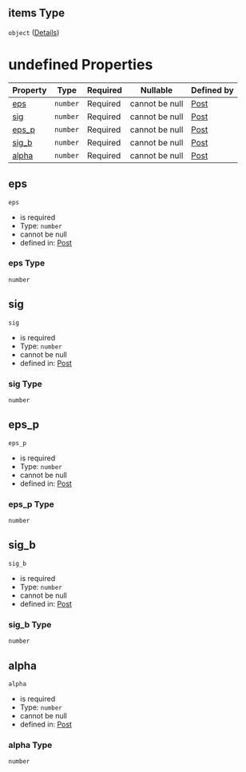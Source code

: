 ## items Type

`object` ([Details](post-items-properties-elem-anyof-1-properties-sec-anyof-1-items-properties-mat-items.md))

# undefined Properties

| Property        | Type     | Required | Nullable       | Defined by                                                                                                                                                                                                                                                                                                          |
| :-------------- | -------- | -------- | -------------- | :------------------------------------------------------------------------------------------------------------------------------------------------------------------------------------------------------------------------------------------------------------------------------------------------------------------ |
| [eps](#eps)     | `number` | Required | cannot be null | [Post](post-items-properties-elem-anyof-1-properties-sec-anyof-1-items-properties-mat-items-properties-eps.md "https&#x3A;//raw.githubusercontent.com/claudioperez/FedeasAPI/v0.0.0/schemas/model.schema.json#/items/properties/Elem/anyOf/1/properties/Sec/anyOf/1/items/properties/Mat/items/properties/eps")     |
| [sig](#sig)     | `number` | Required | cannot be null | [Post](post-items-properties-elem-anyof-1-properties-sec-anyof-1-items-properties-mat-items-properties-sig.md "https&#x3A;//raw.githubusercontent.com/claudioperez/FedeasAPI/v0.0.0/schemas/model.schema.json#/items/properties/Elem/anyOf/1/properties/Sec/anyOf/1/items/properties/Mat/items/properties/sig")     |
| [eps_p](#eps_p) | `number` | Required | cannot be null | [Post](post-items-properties-elem-anyof-1-properties-sec-anyof-1-items-properties-mat-items-properties-eps_p.md "https&#x3A;//raw.githubusercontent.com/claudioperez/FedeasAPI/v0.0.0/schemas/model.schema.json#/items/properties/Elem/anyOf/1/properties/Sec/anyOf/1/items/properties/Mat/items/properties/eps_p") |
| [sig_b](#sig_b) | `number` | Required | cannot be null | [Post](post-items-properties-elem-anyof-1-properties-sec-anyof-1-items-properties-mat-items-properties-sig_b.md "https&#x3A;//raw.githubusercontent.com/claudioperez/FedeasAPI/v0.0.0/schemas/model.schema.json#/items/properties/Elem/anyOf/1/properties/Sec/anyOf/1/items/properties/Mat/items/properties/sig_b") |
| [alpha](#alpha) | `number` | Required | cannot be null | [Post](post-items-properties-elem-anyof-1-properties-sec-anyof-1-items-properties-mat-items-properties-alpha.md "https&#x3A;//raw.githubusercontent.com/claudioperez/FedeasAPI/v0.0.0/schemas/model.schema.json#/items/properties/Elem/anyOf/1/properties/Sec/anyOf/1/items/properties/Mat/items/properties/alpha") |

## eps




`eps`

-   is required
-   Type: `number`
-   cannot be null
-   defined in: [Post](post-items-properties-elem-anyof-1-properties-sec-anyof-1-items-properties-mat-items-properties-eps.md "https&#x3A;//raw.githubusercontent.com/claudioperez/FedeasAPI/v0.0.0/schemas/model.schema.json#/items/properties/Elem/anyOf/1/properties/Sec/anyOf/1/items/properties/Mat/items/properties/eps")

### eps Type

`number`

## sig




`sig`

-   is required
-   Type: `number`
-   cannot be null
-   defined in: [Post](post-items-properties-elem-anyof-1-properties-sec-anyof-1-items-properties-mat-items-properties-sig.md "https&#x3A;//raw.githubusercontent.com/claudioperez/FedeasAPI/v0.0.0/schemas/model.schema.json#/items/properties/Elem/anyOf/1/properties/Sec/anyOf/1/items/properties/Mat/items/properties/sig")

### sig Type

`number`

## eps_p




`eps_p`

-   is required
-   Type: `number`
-   cannot be null
-   defined in: [Post](post-items-properties-elem-anyof-1-properties-sec-anyof-1-items-properties-mat-items-properties-eps_p.md "https&#x3A;//raw.githubusercontent.com/claudioperez/FedeasAPI/v0.0.0/schemas/model.schema.json#/items/properties/Elem/anyOf/1/properties/Sec/anyOf/1/items/properties/Mat/items/properties/eps_p")

### eps_p Type

`number`

## sig_b




`sig_b`

-   is required
-   Type: `number`
-   cannot be null
-   defined in: [Post](post-items-properties-elem-anyof-1-properties-sec-anyof-1-items-properties-mat-items-properties-sig_b.md "https&#x3A;//raw.githubusercontent.com/claudioperez/FedeasAPI/v0.0.0/schemas/model.schema.json#/items/properties/Elem/anyOf/1/properties/Sec/anyOf/1/items/properties/Mat/items/properties/sig_b")

### sig_b Type

`number`

## alpha




`alpha`

-   is required
-   Type: `number`
-   cannot be null
-   defined in: [Post](post-items-properties-elem-anyof-1-properties-sec-anyof-1-items-properties-mat-items-properties-alpha.md "https&#x3A;//raw.githubusercontent.com/claudioperez/FedeasAPI/v0.0.0/schemas/model.schema.json#/items/properties/Elem/anyOf/1/properties/Sec/anyOf/1/items/properties/Mat/items/properties/alpha")

### alpha Type

`number`
